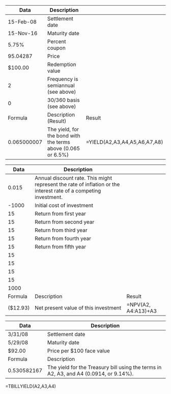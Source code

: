 | Data        | Description                                                  |                              |
| ----------- | ------------------------------------------------------------ | ---------------------------- |
| 15-Feb-08   | Settlement date                                              |                              |
| 15-Nov-16   | Maturity date                                                |                              |
| 5.75%       | Percent coupon                                               |                              |
| 95.04287    | Price                                                        |                              |
| $100.00     | Redemption value                                             |                              |
| 2           | Frequency is semiannual  (see above)                         |                              |
| 0           | 30/360 basis (see above)                                     |                              |
| Formula     | Description (Result)                                         | Result                       |
| 0.065000007 | The yield, for the bond  with the terms above (0.065 or 6.5%) | =YIELD(A2,A3,A4,A5,A6,A7,A8) |



| Data     | Description                                                  |                     |
| -------- | ------------------------------------------------------------ | ------------------- |
| 0.015    | Annual discount rate.  This might represent the rate of inflation or the interest rate of a  competing investment. |                     |
| -1000    | Initial cost of  investment                                  |                     |
| 15       | Return from first year                                       |                     |
| 15       | Return from second year                                      |                     |
| 15       | Return from third year                                       |                     |
| 15       | Return from fourth year                                      |                     |
| 15       | Return from fifth year                                       |                     |
| 15       |                                                              |                     |
| 15       |                                                              |                     |
| 15       |                                                              |                     |
| 15       |                                                              |                     |
| 1000     |                                                              |                     |
| Formula  | Description                                                  | Result              |
| ($12.93) | Net present value of  this investment                        | =NPV(A2, A4:A13)+A3 |





| Data        | Description                                                  |
| ----------- | ------------------------------------------------------------ |
| 3/31/08     | Settlement date                                              |
| 5/29/08     | Maturity date                                                |
| $92.00      | Price per $100 face value                                    |
| Formula     | Description                                                  |
| 0.530582167 | The yield for the Treasury bill using the terms in A2,  A3, and A4 (0.0914, or 9.14%). |

=TBILLYIELD(A2,A3,A4)